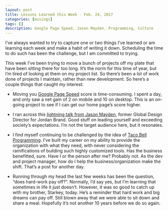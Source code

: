 ```yaml
---
layout: post
title: Lessons Learned this Week - Feb. 24, 2017
categories: [musings]
tags: []
description: Google Page Speed, Jason Mayden, Programming, Culture
---
```


I’ve always wanted to try to capture one or two things I’ve learned or am learning each week and make a habit of writing it down.  Scheduling the time to do such has been the challenge, but I am committed to trying.

This week I’ve been trying to move a bunch of projects off my plate that have been sitting there for too long.   It’s the norm for this time of year, but I’m tired of looking at them on my project list. So there’s been a lot of work done of projects I maintain, rather than new development.  So here’s a couple things that caught my interest: 

* Moving you [Google Page Speed](https://developers.google.com/speed/pagespeed/insights/) score is time-consuming.   I spent a day, and only saw a net gain of 2 on mobile and 10 on desktop.   This is an on-going project to see if I can get our home page’s score higher.

* I ran across this [lightning talk from Jason Mayden](https://blavity.com/lightning-talk-with-jason-mayden), former Global Design Director for Jordan Brand.   Good stuff on leading yourself and exceeding society’s expectations.  I’m not the target audience here, but it resonates.

* I find myself continuing to be challenged by the idea of [Taco Bell Programming](http://bravenewgeek.com/you-are-not-paid-to-write-code/?utm_source=hackernewsletter&utm_medium=email&utm_term=fav).  I’ve built my career on my ability to provide the organization with what they need, with never considering the ramifications of building such highly customized tools.   Has the business benefitted, sure.  Have I or the person after me?  Probably not.   As the dev and project manager, how do I help the business/organization make the shift.  That’s a post for another day.

* Running through my head the last few weeks has been the question, “does hard-work pay off?”.   Normally, I’d say yes, but I’m learning that sometimes in life it just doesn’t.   However, it was so good to catch up with my brother, Starkey, today.  He’s a reminder that hard work and big dreams can pay off.  Still blown away that we were able to sit down and share a meal.  Hopefully it’s not another 10 years before we do so again.